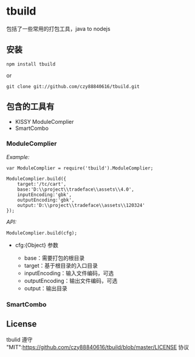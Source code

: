 # tbuild

包括了一些常用的打包工具，java to nodejs

## 安装
    npm install tbuild

or

    git clone git://github.com/czy88840616/tbuild.git

## 包含的工具有
* KISSY ModuleComplier
* SmartCombo

### ModuleComplier

*Example:*

    var ModuleComplier = require('tbuild').ModuleComplier;

    ModuleComplier.build({
        target:'/tc/cart',
        base:'D:\\project\\tradeface\\assets\\4.0',
        inputEncoding:'gbk',
        outputEncoding:'gbk',
        output:'D:\\project\\tradeface\\assets\\120324'
    });

*API:*

    ModuleComplier.build(cfg);

* cfg:{Object} 参数

    * base：需要打包的根目录
    * target：基于根目录的入口目录
    * inputEncoding：输入文件编码，可选
    * outputEncoding：输出文件编码，可选
    * output：输出目录

### SmartCombo

## License
tbulid 遵守 "MIT":https://github.com/czy88840616/tbuild/blob/master/LICENSE 协议
